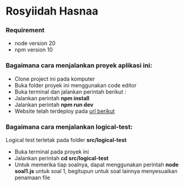 # Rosyiidah Hasnaa

### Requirement
- node version 20
- npm version 10

### Bagaimana cara menjalankan proyek aplikasi ini:
- Clone project ini pada komputer
- Buka folder proyek ini menggunakan code editor
- Buka terminal dan jalankan perintah berikut :
- Jalankan perintah **npm install**
- Jalankan perintah **npm run dev**
- Website telah terdeploy pada [url berikut](https://tech-test-rosyiidah-hasnaa.netlify.app/)

### Bagaimana cara menjalankan logical-test:
Logical test terletak pada folder **src/logical-test**
- Buka terminal pada proyek ini
- Jalankan perintah **cd src/logical-test**
- Untuk memerika tiap soalnya, dapat menggunakan perintah **node soal1.js** untuk soal 1, begitupun untuk soal lainnya menyesuaikan penamaan file


